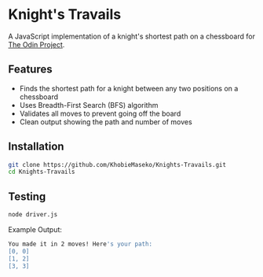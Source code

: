 # Knight's Travails

A JavaScript implementation of a knight's shortest path on a chessboard for [The Odin Project](https://www.theodinproject.com).

## Features

- Finds the shortest path for a knight between any two positions on a chessboard
- Uses Breadth-First Search (BFS) algorithm
- Validates all moves to prevent going off the board
- Clean output showing the path and number of moves

## Installation

```bash
git clone https://github.com/KhobieMaseko/Knights-Travails.git
cd Knights-Travails
```

## Testing

```bash
node driver.js
```

Example Output:

```bash
You made it in 2 moves! Here's your path:
[0, 0]
[1, 2]
[3, 3]
```

